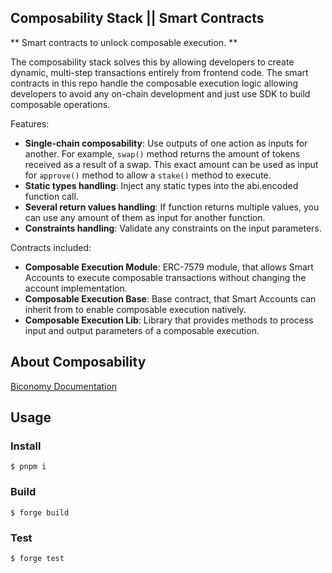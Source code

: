 ## Composability Stack || Smart Contracts

** Smart contracts to unlock composable execution. **

The composability stack solves this by allowing developers to create dynamic, multi-step transactions entirely from frontend code.
The smart contracts in this repo handle the composable execution logic allowing developers to avoid any on-chain development and just use SDK to build composable operations.

Features: 
-   **Single-chain composability**: Use outputs of one action as inputs for another.
For example, `swap()` method returns the amount of tokens received as a result of a swap. 
This exact amount can be used as input for `approve()` method to allow a `stake()` method to execute.
-   **Static types handling**: Inject any static types into the abi.encoded function call.
-   **Several return values handling**: If function returns multiple values, you can use any amount of them as input for another function.
-   **Constraints handling**: Validate any constraints on the input parameters.

Contracts included:

-   **Composable Execution Module**: ERC-7579 module, that allows Smart Accounts to execute composable transactions without changing the account implementation.
-   **Composable Execution Base**: Base contract, that Smart Accounts can inherit from to enable composable execution natively.
-   **Composable Execution Lib**: Library that provides methods to process input and output parameters of a composable execution.

## About Composability
[Biconomy Documentation](https://docs.biconomy.io/composability)

## Usage

### Install

```shell
$ pnpm i
```

### Build

```shell
$ forge build
```

### Test

```shell
$ forge test
```

